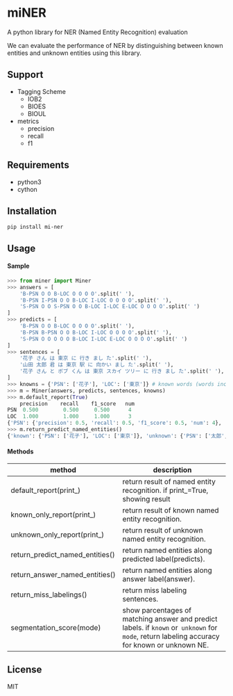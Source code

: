 # miNER

A python library for NER (Named Entity Recognition) evaluation

We can evaluate the performance of NER by distinguishing between known entities and unknown entities using this library.


## Support

- Tagging Scheme
    - IOB2
    - BIOES
    - BIOUL
- metrics
    - precision
    - recall
    - f1


## Requirements

- python3
- cython


## Installation

```shell
pip install mi-ner
```


## Usage

#### Sample

```python
>>> from miner import Miner
>>> answers = [
    'B-PSN O O B-LOC O O O O'.split(' '),
    'B-PSN I-PSN O O B-LOC I-LOC O O O O'.split(' '),
    'S-PSN O O S-PSN O O B-LOC I-LOC E-LOC O O O O'.split(' ')
]
>>> predicts = [
    'B-PSN O O B-LOC O O O O'.split(' '),
    'B-PSN B-PSN O O B-LOC I-LOC O O O O'.split(' '),
    'S-PSN O O O O O B-LOC I-LOC E-LOC O O O O'.split(' ')
]
>>> sentences = [
    '花子 さん は 東京 に 行き まし た'.split(' '),
    '山田 太郎 君 は 東京 駅 に 向かい まし た'.split(' '),
    '花子 さん と ボブ くん は 東京 スカイ ツリー に 行き まし た'.split(' '),
]
>>> knowns = {'PSN': ['花子'], 'LOC': ['東京']} # known words (words included in training data)
>>> m = Miner(answers, predicts, sentences, knowns)
>>> m.default_report(True)
	precision    recall    f1_score   num
PSN	 0.500        0.500     0.500      4
LOC	 1.000        1.000     1.000      3
{'PSN': {'precision': 0.5, 'recall': 0.5, 'f1_score': 0.5, 'num': 4}, 'LOC': {'precision': 1.0, 'recall': 1.0, 'f1_score': 1.0, 'num': 3}}
>>> m.return_predict_named_entities()
{'known': {'PSN': ['花子'], 'LOC': ['東京']}, 'unknown': {'PSN': ['太郎', '山田'], 'LOC': ['東京駅', '東京スカイツリー']}}
```

#### Methods

|  method  |  description  |
| ---- | ---- |
|  default\_report(print\_)  |  return result of named entity recognition. if print\_=True, showing result   |
|  known\_only\_report(print\_)  |  return result of known named entity recognition.  |
|  unknown\_only\_report(print\_)  |  return result of unknown named entity recognition.  |
|  return\_predict\_named\_entities()  |  return named entities along predicted label(predicts). |
|  return\_answer\_named\_entities()  |  return named entities along answer label(answer). |
|  return\_miss\_labelings() | return miss labeling sentences. |
|  segmentation\_score(mode) | show parcentages of matching answer and predict labels.  if `known` or` unknown` for `mode`, return labeling accuracy for known or unknown NE. |


## License

MIT
